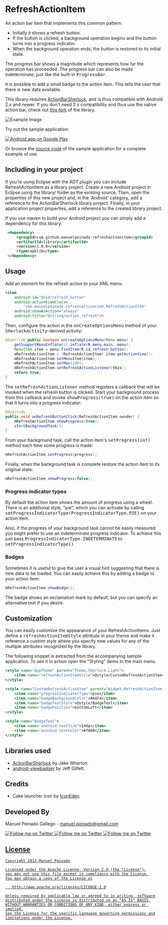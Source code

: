 RefreshActionItem
=================

An action bar item that implements this common pattern:

* Initially it shows a refresh button.
* If the button is clicked, a background operation begins and the button turns into a progress indicator.
* When the background operation ends, the button is restored to its initial state.

The progress bar shows a magnitude which represents how far the operation has proceeded. The progress bar can also be made indeterminate, just like the built-in <tt>ProgressBar</tt>.
 
It is possible to add a small badge to the action item. This tells the user that there is new data available.

This library requires [ActionBarSherlock][1], and is thus compatible with Android 2.x and newer. If you don't need 2.x compatibility and thus use the native action bar, check out [this fork][2] of the library.

![Example Image][3]

Try out the sample application:

<a href="https://play.google.com/store/apps/details?id=com.manuelpeinado.refreshactionitem.demo">
  <img alt="Android app on Google Play"
       src="https://developer.android.com/images/brand/en_app_rgb_wo_45.png" />
</a>

Or browse the [source code][4] of the sample application for a complete example of use.


Including in your project
-------------------------

If you’re using Eclipse with the ADT plugin you can include RefreshActionItem as a library project. Create a new Android project in Eclipse using the library/ folder as the existing source. Then, open the properties of this new project and, in the 'Android' category, add a reference to the ActionBarSherlock library project. Finally, in your application project properties, add a reference to the created library project.

If you use maven to build your Android project you can simply add a dependency for this library.

```xml
 <dependency>
     <groupId>com.github.manuelpeinado.refreshactionitem</groupId>
     <artifactId>library</artifactId>
     <version>1.0.0</version>
     <type>apklib</type>
 </dependency>
```

Usage
-----

Add an element for the refresh action to your XML menu:

```xml
<item
    android:id="@+id/refresh_button"          
    android:actionViewClass=
        "com.manuelpeinado.refreshactionitem.RefreshActionItem"
    android:showAsAction="always"
    android:title="@string/action_refresh"/>
```

Then, configure the action in the <tt>onCreateOptionsMenu</tt> method of your <tt>SherlockActivity</tt>-derived activity:

```java
@Override public boolean onCreateOptionsMenu(Menu menu) {
    getSupportMenuInflater().inflate(R.menu.main, menu);
    MenuItem item = menu.findItem(R.id.refresh_button);
    mRefreshActionItem = (RefreshActionItem) item.getActionView();
    mRefreshActionItem.setMenuItem(item);
    mRefreshActionItem.setMax(100);
    mRefreshActionItem.setRefreshActionListener(this);
    return true;
}
```

The <tt>setRefreshActionListener</tt> method registers a callback that will be invoked when the refresh button is clicked. Start your background process from this callback and invoke <tt>showProgress(true)</tt> on the action item so that it turns into a progress indicator:

```java
@Override
public void onRefreshButtonClick(RefreshActionItem sender) {
    mRefreshActionItem.showProgress(true);
    startBackgroundTask();
}
```

From your background task, call the action item's <tt>setProgress(int)</tt> method each time some progress is made:

```java
mRefreshActionItem.setProgress(progress);
```
    
Finally, when the background task is complete restore the action item to its original state:

```java
mRefreshActionItem.showProgress(false);
```

### Progress indicator types

By default the action item shows the amount of progress using a wheel. There is an additional style, "pie", which you can activate by calling <tt>setProgressIndicatorType(ProgressIndicatorType.PIE)</tt> on your action item.

Also, if the progress of your background task cannot be easily measured you might prefer to use an indeterminate progress indicator. To achieve this just pass <tt>ProgressIndicatorType.INDETERMINATE</tt> to <tt>setProgressIndicatorType()</tt>.

### Badges

Sometimes it is useful to give the user a visual hint suggesting that there is new data to be loaded. You can easily achieve this by adding a badge to your action item:

```java
mRefreshActionItem.showBadge();
```

The badge shows an exclamation mark by default, but you can specify an alternative text if you desire.


Customization
---------------------
You can easily customize the appearance of your RefreshActionItems. Just define a <tt>refreshActionItemStyle</tt> attribute in your theme and make it reference a custom style where you specify new values for any of the multiple attributes recognized by the library.

The following snippet is extracted from the accompanying sample application. To see it in action open the "Styling" demo in the main menu.

```xml
<style name="AppTheme" parent="Theme.Sherlock.Light">
    <item name="refreshActionItemStyle">@style/CustomRefreshActionItem</item>
</style>

<style name="CustomRefreshActionItem" parent="Widget.RefreshActionItem.Light">
    <item name="progressIndicatorType">pie</item>
    <item name="badgeBackgroundColor">#A4F4</item>
    <item name="badgeTextStyle">@style/BadgeText</item>
    <item name="badgePosition">bottomLeft</item>
</style>

<style name="BadgeText">
    <item name="android:textSize">14dp</item>
    <item name="android:textColor">#7000</item>
</style>
```

Libraries used
--------------------

* [ActionBarSherlock][1] by Jake Wharton.
* [android-viewbadger][5] by Jeff Gilfelt.

Credits
-------

* Cake launcher icon by [IconEden][6].

Developed By
--------------------

Manuel Peinado Gallego - <manuel.peinado@gmail.com>

<a href="https://twitter.com/mpg2">
  <img alt="Follow me on Twitter"
       src="https://raw.github.com/ManuelPeinado/NumericPageIndicator/master/art/twitter.png" />
</a>
<a href="https://plus.google.com/106514622630861903655">
  <img alt="Follow me on Twitter"
       src="https://raw.github.com/ManuelPeinado/NumericPageIndicator/master/art/google-plus.png" />
</a>
<a href="http://www.linkedin.com/pub/manuel-peinado-gallego/1b/435/685">
  <img alt="Follow me on Twitter"
       src="https://raw.github.com/ManuelPeinado/NumericPageIndicator/master/art/linkedin.png" />

License
-----------

    Copyright 2013 Manuel Peinado

    Licensed under the Apache License, Version 2.0 (the "License");
    you may not use this file except in compliance with the License.
    You may obtain a copy of the License at

       http://www.apache.org/licenses/LICENSE-2.0

    Unless required by applicable law or agreed to in writing, software
    distributed under the License is distributed on an "AS IS" BASIS,
    WITHOUT WARRANTIES OR CONDITIONS OF ANY KIND, either express or implied.
    See the License for the specific language governing permissions and
    limitations under the License.




 [1]: http://actionbarsherlock.com
 [2]: https://github.com/ManuelPeinado/RefreshActionItem-Native
 [3]: https://raw.github.com/ManuelPeinado/RefreshActionItem/master/art/readme_pic.png
 [4]: https://github.com/ManuelPeinado/RefreshActionItem/tree/master/sample
 [5]: https://github.com/jgilfelt/android-viewbadger
 [6]: http://www.iconeden.com
